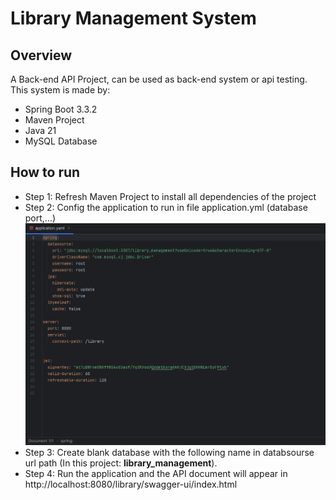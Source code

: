 # Library Management System
## Overview
A Back-end API Project, can be used as back-end system or api testing.\
This system is made by:
- Spring Boot 3.3.2
- Maven Project
- Java 21
- MySQL Database
## How to run
* Step 1: Refresh Maven Project to install all dependencies of the project
* Step 2: Config the application to run in file application.yml (database port,...)
![Application Config](https://github.com/Enignite069/Library-Management-System/blob/main/set%20up/ConfigApplication.png)
* Step 3: Create blank database with the following name in databsourse url path (In this project: **library_management**).
* Step 4: Run the application and the API document will appear in http://localhost:8080/library/swagger-ui/index.html

